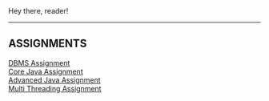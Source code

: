 <html>
  <head>
    <link rel="stylesheet" href="https://www.w3schools.com/w3css/4/w3.css">
    <style>
p.padding {
    padding-left: 10cm;
}
    </style>
  </head>
  <body>
  Hey there, reader!
  <hr>
    <div class="w3-container"> 
  <h2>ASSIGNMENTS</h2>
  <p><a href="https://github.com/amulya-pokala1/DBMS-Assignment">DBMS Assignment</a><br>
  <a href="https://github.com/amulya-pokala1/Telephone-Implementation-Core-Java-">Core Java Assignment</a><br>
  <a href="https://github.com/amulya-pokala1/License-Parser-Advanced-Java-">Advanced Java Assignment</a><br>
  <a href="https://github.com/amulya-pokala1/MultiThreading-Assignment">Multi Threading Assignment</a><br></p>
</div>
</body>
</html>
  
  
